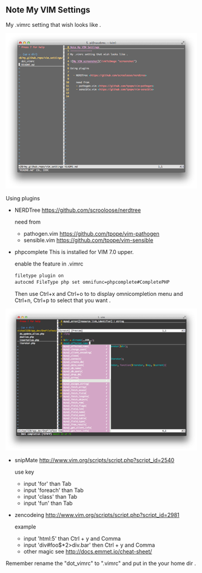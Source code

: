 Note My VIM Settings
---------------
My .vimrc setting that wish looks like .

![My VIM screenshot](VimWithNERDTree.png "screenshot")

Using plugins

  - NERDTree <https://github.com/scrooloose/nerdtree>
       
    need from 
    - pathogen.vim <https://github.com/tpope/vim-pathogen>
    - sensible.vim <https://github.com/tpope/vim-sensible>

  - phpcomplete
    This is installed for VIM 7.0 upper.
    
    enable the feature in .vimrc
    ```sh
    filetype plugin on                                             
    autocmd FileType php set omnifunc=phpcomplete#CompletePHP
    ```

    Then use Ctrl+x and Ctrl+o to to display omnicompletion menu and Ctrl+n, Ctrl+p to select that you want .

![My VIM screenshot2](phpcomplete.png "screenshot")

  - snipMate <http://www.vim.org/scripts/script.php?script_id=2540>
    
    use key
    - input 'for' than Tab
    - input 'foreach' than Tab
    - input 'class' than Tab
    - input 'fun' than Tab

  - zencodeing <http://www.vim.org/scripts/script.php?script_id=2981>

    example
    - input 'html:5' than Ctrl + y and Comma
    - input 'div#foo$*2>div.bar' then Ctrl + y and Comma
    - other magic see <http://docs.emmet.io/cheat-sheet/>

Remember rename the "dot_vimrc" to ".vimrc" and put in the your home dir . 
